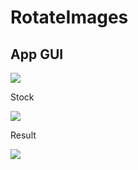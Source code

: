 # RotateImages
<h2>App GUI</h2>
<img src="https://i.imgur.com/O7zjCE8.png">
<br>
<p>Stock</p>
<img src="https://imgur.com/VOoGiGp.jpg">
<p>Result</p>
<img src="https://imgur.com/DbhNtM6.jpg">